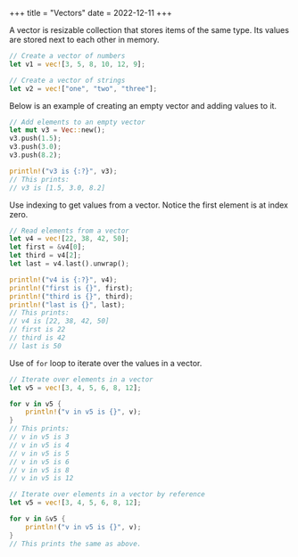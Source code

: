 +++
title = "Vectors"
date = 2022-12-11
+++

A vector is resizable collection that stores items of the same type. Its values are stored next to each other in memory.

```rust
// Create a vector of numbers
let v1 = vec![3, 5, 8, 10, 12, 9];

// Create a vector of strings
let v2 = vec!["one", "two", "three"];
```

Below is an example of creating an empty vector and adding values to it.

```rust
// Add elements to an empty vector
let mut v3 = Vec::new();
v3.push(1.5);
v3.push(3.0);
v3.push(8.2);

println!("v3 is {:?}", v3);
// This prints:
// v3 is [1.5, 3.0, 8.2]
```

Use indexing to get values from a vector. Notice the first element is at index zero.

```rust
// Read elements from a vector
let v4 = vec![22, 38, 42, 50];
let first = &v4[0];
let third = v4[2];
let last = v4.last().unwrap();

println!("v4 is {:?}", v4);
println!("first is {}", first);
println!("third is {}", third);
println!("last is {}", last);
// This prints:
// v4 is [22, 38, 42, 50]
// first is 22
// third is 42
// last is 50
```

Use of `for` loop to iterate over the values in a vector.

```rust
// Iterate over elements in a vector
let v5 = vec![3, 4, 5, 6, 8, 12];

for v in v5 {
    println!("v in v5 is {}", v);
}
// This prints:
// v in v5 is 3
// v in v5 is 4
// v in v5 is 5
// v in v5 is 6
// v in v5 is 8
// v in v5 is 12

// Iterate over elements in a vector by reference
let v5 = vec![3, 4, 5, 6, 8, 12];

for v in &v5 {
    println!("v in v5 is {}", v);
}
// This prints the same as above.
```
